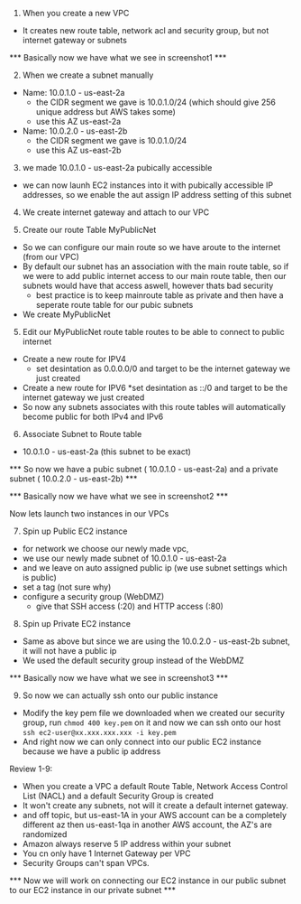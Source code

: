 

1. When you create a new VPC
* It creates new route table, network acl and security group, but not internet gateway or subnets

*** Basically now we have what we see in screenshot1 ***

2. When we create a subnet manually 
* Name: 10.0.1.0 - us-east-2a
    * the CIDR segment we gave is 10.0.1.0/24 (which should give 256 unique address but AWS takes some)
    * use this AZ us-east-2a
* Name: 10.0.2.0 - us-east-2b
    * the CIDR segment we gave is 10.0.1.0/24 
    * use this AZ us-east-2b

3. we made 10.0.1.0 - us-east-2a pubically accessible
* we can now launh EC2 instances into it with pubically accessible IP addresses, so we enable the aut assign IP address setting of this subnet

4. We create internet gateway and attach to our VPC

5. Create our route Table MyPublicNet
* So we can configure our main route so we have aroute to the internet (from our VPC)
* By default our subnet has an association with the main route table, so if we were to add public internet access to our main route table, then our subnets would have that access aswell, however thats bad security
    * best practice is to keep mainroute table as private and then have a seperate route table for our pubic subnets
* We create MyPublicNet

5. Edit our MyPublicNet route table routes to be able to connect to public internet 
*  Create a new route for IPV4
    * set desintation as 0.0.0.0/0 and target to be the internet gateway we just created 
* Create a new route for IPV6
    *set desintation as ::/0 and target to be the internet gateway we just created 
* So now any subnets associates with this route tables will automatically become public for both IPv4 and IPv6

6. Associate Subnet to Route table
*  10.0.1.0 - us-east-2a (this subnet to be exact)

*** So now we have a pubic subnet ( 10.0.1.0 - us-east-2a) and a private subnet ( 10.0.2.0 - us-east-2b) ***

*** Basically now we have what we see in screenshot2 ***

Now lets launch two instances in our VPCs

7. Spin up Public EC2 instance
* for network we choose our newly made vpc,
* we use our newly made subnet of 10.0.1.0 - us-east-2a
* and we leave on auto assigned public ip (we use subnet settings which is public)
* set a tag (not sure why)
* configure a security group (WebDMZ)
    * give that SSH access (:20) and HTTP access (:80)

8. Spin up Private EC2 instance
* Same as above but since we are using the 10.0.2.0 - us-east-2b subnet, it will not have a public ip
* We used the default security group instead of the WebDMZ

*** Basically now we have what we see in screenshot3 ***

9. So now we can actually ssh onto our public instance
* Modify the key pem file we downloaded when we created our security group, run `chmod 400 key.pem` on it and now we can ssh onto our host `ssh ec2-user@xx.xxx.xxx.xxx -i key.pem`
* And right now we can only connect into our public EC2 instance because we have a public ip address

Review 1-9:
* When you create a VPC a default Route Table, Network Access Control List (NACL) and a default Security Group is created
* It won't create any subnets, not will it create a default internet gateway.
* and off topic, but us-east-1A in your AWS account can be a completely different az then us-east-1qa in another AWS account, the AZ's are randomized 
* Amazon always reserve 5 IP address within your subnet
* You cn only have 1 Internet Gateway per VPC
* Security Groups can't span VPCs.

*** Now we will work on connecting our EC2 instance in our public subnet to our EC2 instance in our private subnet ***